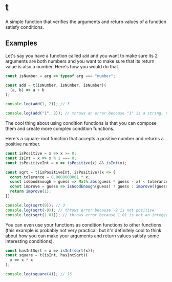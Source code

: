 # t
A simple function that verifies the arguments and return values of a function satisfy conditions.

## Examples

Let's say you have a function called `add` and you want to make sure its 2 arguments are both numbers and you want to make sure that its return value is also a number. Here's how you would do that.

```javascript
const isNumber = arg => typeof arg === "number";

const add = t(isNumber, isNumber, isNumber)(
  (a, b) => a + b
);

console.log(add(1, 2)); // 3

console.log(add("1", 2)); // throws an error because "1" is a string, not a number
```

The cool thing about using condition functions is that you can compose them and create more complex condition functions.

Here's a square-root function that accepts a positive number and returns a positive number.

```javascript
const isPositive = x => x >= 0;
const isInt = x => x % 1 === 0;
const isPositiveInt = x => isPositive(x) && isInt(x);

const sqrt = t(isPositiveInt, isPositive)(x => {
  const tolerance = 0.0000000001 * x;
  const isGoodEnough = guess => Math.abs(guess * guess - x) < tolerance;
  const improve = guess => isGoodEnough(guess) ? guess : improve((guess + x / guess) / 2);
  return improve(1);
});

console.log(sqrt(9)); // 3
console.log(sqrt(-9)); // throws error because -9 is not positive
console.log(sqrt(1.01)); // throws error because 1.01 is not an integer
```

You can even use your functions as condition functions to other functions (this example is probably not very practical, but it's definitely cool to think about how you can make your arguments and return values satisfy some interesting conditions).

```javascript
const hasIntSqrt = x => isInt(sqrt(x));
const square = t(isInt, hasIntSqrt)(
  x => x * x
);

console.log(square(4)); // 16
```
